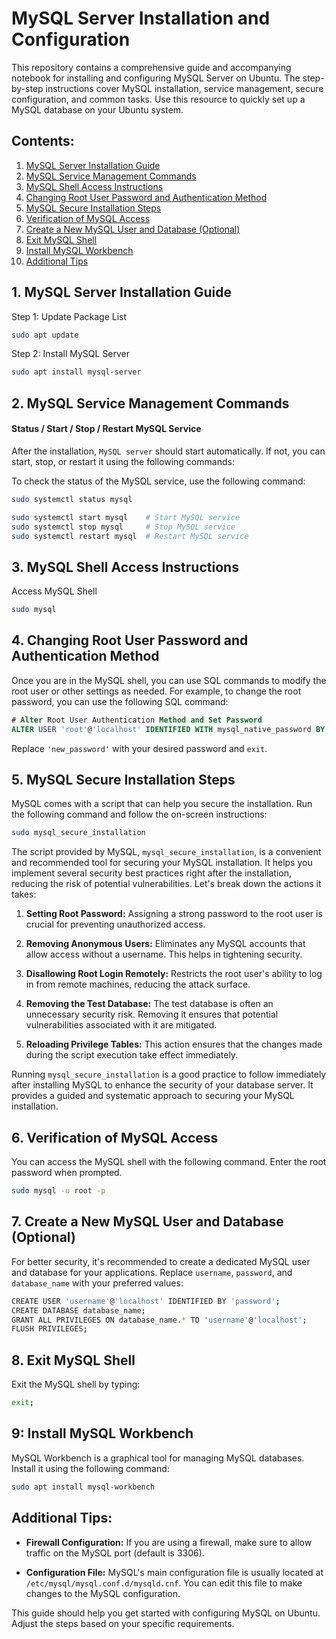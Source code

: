 # MySQL Server Installation and Configuration
This repository contains a comprehensive guide and accompanying notebook for installing and configuring MySQL Server on Ubuntu. The step-by-step instructions cover MySQL installation, service management, secure configuration, and common tasks. Use this resource to quickly set up a MySQL database on your Ubuntu system.

## Contents:
1. [MySQL Server Installation Guide](#1-mysql-server-installation-guide)
2. [MySQL Service Management Commands](#2-mysql-service-management-commands)
3. [MySQL Shell Access Instructions](#3-mysql-shell-access-instructions)
4. [Changing Root User Password and Authentication Method](#4-changing-root-user-password-and-authentication-method)
5. [MySQL Secure Installation Steps](#5-mysql-secure-installation-steps)
6. [Verification of MySQL Access](#6-verification-of-mysql-access)
7. [Create a New MySQL User and Database (Optional)](#7-create-a-new-mysql-user-and-database-optional)
8. [Exit MySQL Shell](#8-exit-mysql-shell)
9. [Install MySQL Workbench](#9-install-mysql-workbench)
10. [Additional Tips](#additional-tips)




## 1. MySQL Server Installation Guide

Step 1: Update Package List
```bash
sudo apt update
```

Step 2: Install MySQL Server
```bash
sudo apt install mysql-server
```
## 2. MySQL Service Management Commands
#### Status / Start / Stop / Restart MySQL Service
After the installation, `MySQL server` should start automatically. If not, you can start, stop, or restart it using the following commands:

To check the status of the MySQL service, use the following command:
```bash
sudo systemctl status mysql
```

```bash
sudo systemctl start mysql    # Start MySQL service
sudo systemctl stop mysql     # Stop MySQL service
sudo systemctl restart mysql  # Restart MySQL service
```

## 3. MySQL Shell Access Instructions
Access MySQL Shell
```bash
sudo mysql
```
## 4. Changing Root User Password and Authentication Method
Once you are in the MySQL shell, you can use SQL commands to modify the root user or other settings as needed. For example, to change the root password, you can use the following SQL command:

```sql
# Alter Root User Authentication Method and Set Password
ALTER USER 'root'@'localhost' IDENTIFIED WITH mysql_native_password BY 'new_password';
```
Replace `'new_password'` with your desired password and `exit`.

## 5. MySQL Secure Installation Steps
MySQL comes with a script that can help you secure the installation. Run the following command and follow the on-screen instructions:
```bash
sudo mysql_secure_installation
```
The script provided by MySQL, `mysql_secure_installation`, is a convenient and recommended tool for securing your MySQL installation. It helps you implement several security best practices right after the installation, reducing the risk of potential vulnerabilities. Let's break down the actions it takes:

1. **Setting Root Password:** Assigning a strong password to the root user is crucial for preventing unauthorized access.

2. **Removing Anonymous Users:** Eliminates any MySQL accounts that allow access without a username. This helps in tightening security.

3. **Disallowing Root Login Remotely:** Restricts the root user's ability to log in from remote machines, reducing the attack surface.

4. **Removing the Test Database:** The test database is often an unnecessary security risk. Removing it ensures that potential vulnerabilities associated with it are mitigated.

5. **Reloading Privilege Tables:** This action ensures that the changes made during the script execution take effect immediately.

Running `mysql_secure_installation` is a good practice to follow immediately after installing MySQL to enhance the security of your database server. It provides a guided and systematic approach to securing your MySQL installation.


## 6. Verification of MySQL Access
You can access the MySQL shell with the following command. Enter the root password when prompted.
```bash
sudo mysql -u root -p
```

## 7. Create a New MySQL User and Database (Optional)
For better security, it's recommended to create a dedicated MySQL user and database for your applications. Replace `username`, `password`, and `database_name` with your preferred values:
```bash
CREATE USER 'username'@'localhost' IDENTIFIED BY 'password';
CREATE DATABASE database_name;
GRANT ALL PRIVILEGES ON database_name.* TO 'username'@'localhost';
FLUSH PRIVILEGES;
```

## 8. Exit MySQL Shell
Exit the MySQL shell by typing:
```bash
exit;
```

## 9: Install MySQL Workbench
MySQL Workbench is a graphical tool for managing MySQL databases. Install it using the following command:

```bash
sudo apt install mysql-workbench
```

## Additional Tips:
* **Firewall Configuration:** If you are using a firewall, make sure to allow traffic on the MySQL port (default is 3306).

* **Configuration File:** MySQL's main configuration file is usually located at `/etc/mysql/mysql.conf.d/mysqld.cnf`. You can edit this file to make changes to the MySQL configuration.

This guide should help you get started with configuring MySQL on Ubuntu. Adjust the steps based on your specific requirements.
